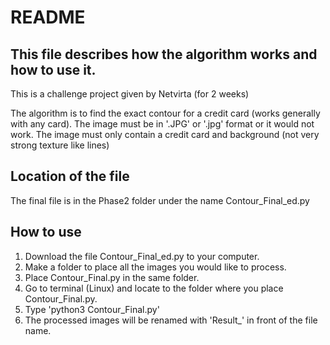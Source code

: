 # README
## This file describes how the algorithm works and how to use it.

This is a challenge project given by Netvirta (for 2 weeks)

The algorithm is to find the exact contour for a credit card (works generally with any card). The image must be in '.JPG' or '.jpg' format or it would not work. The image must only contain a credit card and background (not very strong texture like lines)

## Location of the file
The final file is in the Phase2 folder under the name Contour_Final_ed.py

## How to use

1. Download the file Contour_Final_ed.py to your computer.
2. Make a folder to place all the images you would like to process.
3. Place Contour_Final.py in the same folder.
4. Go to terminal (Linux) and locate to the folder where you place Contour_Final.py.
5. Type 'python3 Contour_Final.py'
6. The processed images will be renamed with 'Result_' in front of the file name.
